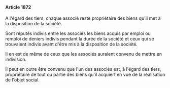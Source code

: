 #### Article 1872

A l'égard des tiers, chaque associé reste propriétaire des biens qu'il met à la disposition de la société.

Sont réputés indivis entre les associés les biens acquis par emploi ou remploi de deniers indivis pendant la durée de la société et ceux qui se trouvaient indivis avant d'être mis à la disposition de la société.

Il en est de même de ceux que les associés auraient convenu de mettre en indivision.

Il peut en outre être convenu que l'un des associés est, à l'égard des tiers, propriétaire de tout ou partie des biens qu'il acquiert en vue de la réalisation de l'objet social.

